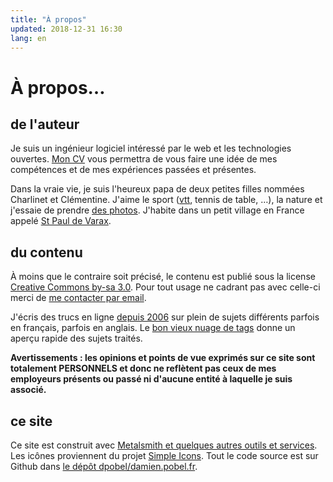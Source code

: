 ```yaml
---
title: "À propos"
updated: 2018-12-31 16:30
lang: en
---
```


# À propos…

## de l'auteur

Je suis un ingénieur logiciel intéressé par le web et les technologies ouvertes.
[Mon CV](/page/cv-fr/) vous permettra de vous faire une idée de mes compétences
et de mes expériences passées et présentes.

Dans la vraie vie, je suis l'heureux papa de deux petites filles nommées
Charlinet et Clémentine.  J'aime le sport ([vtt](http://vtt.revermont.bike/),
tennis de table,&nbsp;…), la nature et j'essaie de prendre [des
photos](/tag/photo/).  J'habite dans un petit village en France appelé [St Paul
de Varax](http://mairie-saintpauldevarax.fr/).

## du contenu

À moins que le contraire soit précisé, le contenu est publié sous la license
[Creative Commons by-sa 3.0](http://creativecommons.org/licenses/by-sa/3.0/).
Pour tout usage ne cadrant pas avec celle-ci merci de [me contacter par
email](mailto:damien+blog@pobel.fr).

J'écris des trucs en ligne [depuis 2006](/post/ouverture) sur plein de sujets
différents parfois en français, parfois en anglais. Le [bon vieux nuage de
tags](/tags/) donne un aperçu rapide des sujets traités.

**Avertissements&nbsp;: les opinions et points de vue exprimés sur ce site sont
totalement PERSONNELS et donc ne reflètent pas ceux de mes employeurs présents
ou passé ni d'aucune entité à laquelle je suis associé.**

## ce site

Ce site est construit avec [Metalsmith et quelques autres outils et
services](/post/powered-by-metalsmith/). Les icônes proviennent du projet
[Simple Icons](http://simpleicons.org/). Tout le code source est sur Github dans
[le dépôt dpobel/damien.pobel.fr](https://github.com/dpobel/damien.pobel.fr).

